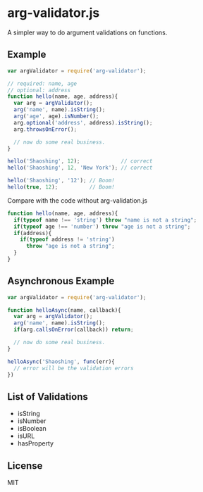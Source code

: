
# arg-validator.js

A simpler way to do argument validations on functions.

## Example

```js
var argValidator = require('arg-validator');

// required: name, age
// optional: address
function hello(name, age, address){
  var arg = argValidator();
  arg('name', name).isString();
  arg('age', age).isNumber();
  arg.optional('address', address).isString();
  arg.throwsOnError();

  // now do some real business.
}

hello('Shaoshing', 12);             // correct
hello('Shaoshing', 12, 'New York'); // correct

hello('Shaoshing', '12'); // Boom!
hello(true, 12);          // Boom!
```

Compare with the code without arg-validation.js

```js
function hello(name, age, address){
  if(typeof name !== 'string') throw "name is not a string";
  if(typeof age !== 'number') throw "age is not a string";
  if(address){
    if(typeof address != 'string')
      throw "age is not a string";
  }
}
```

## Asynchronous Example

```js
var argValidator = require('arg-validator');

function helloAsync(name, callback){
  var arg = argValidator();
  arg('name', name).isString();
  if(arg.callsOnError(callback)) return;

  // now do some real business.
}

helloAsync('Shaoshing', func(err){
  // error will be the validation errors
})
```

## List of Validations

- isString
- isNumber
- isBoolean
- isURL
- hasProperty

## License

MIT
